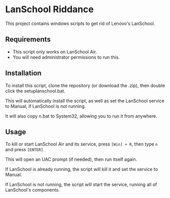 # LanSchool Riddance
This project contains windows scripts to get rid of Lenovo's LanSchool.

## Requirements
- This script only works on LanSchool Air.
- You will need administrator permissions to run this.

## Installation
To install this script, clone the repository (or download the .zip), then double click the setuplanschool.bat.

This will automatically install the script, as well as set the LanSchool service to Manual, if LanSchool is not running.

It will also copy n.bat to System32, allowing you to run it from anywhere.

## Usage
To kill or start LanSchool Air and its service, press `[Win] + R`, then type `n` and press `[ENTER]`.

This will open an UAC prompt (if needed), then run itself again. 

If LanSchool is already running, the script will kill it and set the service to Manual.

If LanSchool is not running, the script will start the service, running all of LanSchool's components.